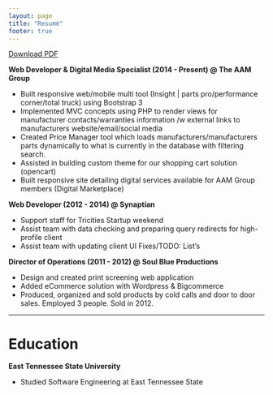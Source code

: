 ```yaml
---
layout: page
title: "Resumé"
footer: true
---
```

<a href="/images/JulianLockeResume.pdf" download>Download PDF</a>

**Web Developer & Digital Media Specialist (2014 - Present) @ The
AAM Group**

- Built responsive web/mobile multi tool (Insight | parts pro/performance
corner/total truck) using Bootstrap 3
- Implemented MVC concepts  using PHP to render views for manufacturer
contacts/warranties information /w external links to manufacturers
website/email/social media
- Created Price Manager tool which loads manufacturers/manufacturers parts
dynamically to what is currently in the database with filtering search.
- Assisted in building custom theme for our shopping cart solution
(opencart)
- Built responsive site detailing digital services available for AAM Group
members (Digital Marketplace)

**Web Developer (2012 - 2014) @ Synaptian**

- Support staff for Tricities Startup weekend
- Assist team with data checking and preparing query redirects for
high-profile client
- Assist team with updating client UI Fixes/TODO: List’s 

**Director of Operations (2011 - 2012) @ Soul Blue Productions**

- Design and created print screening web application
- Added eCommerce solution with Wordpress & Bigcommerce
- Produced, organized and sold products by cold calls and door to door
sales. Employed 3 people. Sold in 2012.

<hr>

# Education

**East Tennessee State University**

- Studied Software Engineering at East Tennessee State
